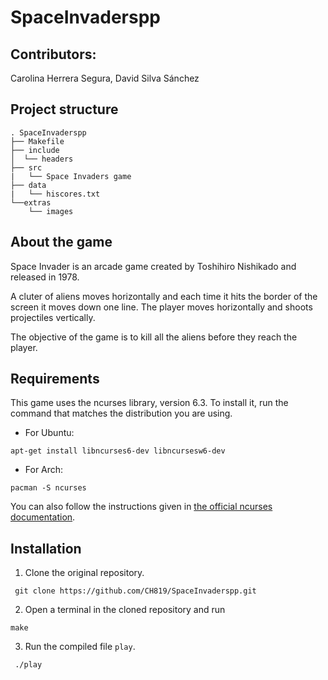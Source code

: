 # SpaceInvaderspp

## Contributors:
Carolina Herrera Segura, David Silva Sánchez

## Project structure
```
. SpaceInvaderspp
├── Makefile
├── include
│  └── headers
├── src
|   └── Space Invaders game
├── data
|   └── hiscores.txt
└──extras  
    └── images
```

## About the game

Space Invader is an arcade game created by Toshihiro Nishikado and released in 1978.

A cluter of aliens moves horizontally and each time it hits the border of the screen it moves down one line. The player moves horizontally and shoots projectiles vertically.

The objective of the game is to kill all the aliens before they reach the player.


## Requirements

This game uses the ncurses library, version 6.3. To install it, run the command that matches the distribution you are using.


* For Ubuntu:

``` apt-get install libncurses6-dev libncursesw6-dev ```

* For Arch:

``` pacman -S ncurses ```

You can also follow the instructions given in [the official ncurses documentation](https://tldp.org/HOWTO/NCURSES-Programming-HOWTO/intro.html#WHERETOGETIT).


## Installation

1. Clone the original repository.

``` git clone https://github.com/CH819/SpaceInvaderspp.git```

2. Open a terminal in the cloned repository and run

``` make ```

3. Run the compiled file ```play```.

``` ./play```
